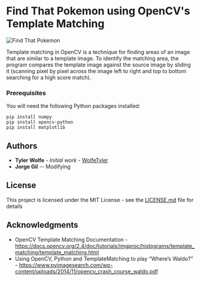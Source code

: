 [//]: # (Image References)
[complete]: ./images/FindThatPokemon.png

# Find That Pokemon using OpenCV's Template Matching

![Find That Pokemon][complete]

Template matching in OpenCV is a technique for finding areas of an image that are similar to a template image. To identify the matching area, the program compares the template image against the source image by sliding it (scanning pixel by pixel across the image left to right and top to bottom searching for a high score match).

### Prerequisites

You will need the following Python packages installed:

```
pip install numpy
pip install opencv-python  
pip install matplotlib
```

## Authors

* **Tyler Wolfe** - *Initial work* - [WolfeTyler](https://github.com/WolfeTyler)
* **Jorge Gil** -- Modifying

## License

This project is licensed under the MIT License - see the [LICENSE.md](LICENSE.md) file for details

## Acknowledgments

* OpenCV Template Matching Documentation - https://docs.opencv.org/2.4/doc/tutorials/imgproc/histograms/template_matching/template_matching.html
* Using OpenCV, Python and TemplateMatching to play “Where’s Waldo?” - https://www.pyimagesearch.com/wp-content/uploads/2014/11/opencv_crash_course_waldo.pdf
